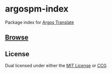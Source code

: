 # argospm-index

Package index for [Argos Translate](https://github.com/argosopentech/argos-translate)

## [Browse](https://www.argosopentech.com/argospm/index/)

## License
Dual licensed under either the [MIT License](https://github.com/argosopentech/argos-translate/blob/master/LICENSE) or [CC0](https://creativecommons.org/share-your-work/public-domain/cc0/).

